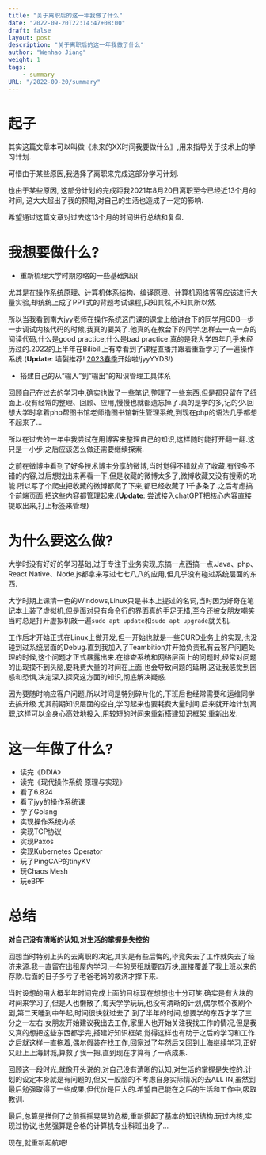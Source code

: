 ```yaml
---
title: "关于离职后的这一年我做了什么"
date: "2022-09-20T22:14:47+08:00"
draft: false
layout: post
description: "关于离职后的这一年我做了什么"
author: "Wenhao Jiang"
weight: 1
tags:
    - summary
URL: "/2022-09-20/summary"
--- 
```


# 起子

其实这篇文章本可以叫做《未来的XX时间我要做什么》,用来指导关于技术上的学习计划.

可惜由于某些原因,我选择了离职来完成这部分学习计划.

也由于某些原因, 这部分计划的完成距我2021年8月20日离职至今已经近13个月的时间,
这大大超出了我的预期,对自己的生活也造成了一定的影响.

希望通过这篇文章对过去这13个月的时间进行总结和复盘.

# 我想要做什么?
- 重新梳理大学时期忽略的一些基础知识

尤其是在操作系统原理、计算机体系结构、编译原理、计算机网络等等应该进行大量实验,却统统上成了PPT式的背题考试课程,只知其然,不知其所以然.

所以当我看到南大jyy老师在操作系统这门课的课堂上给讲台下的同学用GDB一步一步调试内核代码的时候,我真的要哭了.他真的在教台下的同学,怎样去一点一点的阅读代码,什么是good practice,什么是bad practice.真的是我大学四年几乎未经历过的.2022的上半年在Bilibili上有幸看到了课程直播并跟着重新学习了一遍操作系统.(**Update**: 墙裂推荐! [2023春季](https://jyywiki.cn/OS/2023/)开始啦!jyyYYDS!)


- 搭建自己的从“输入”到“输出”的知识管理工具体系
  
回顾自己在过去的学习中,确实也做了一些笔记,整理了一些东西,但是都只留在了纸面上.没有经常的整理、回顾、应用,慢慢也就都遗忘掉了.真的是学的多,记的少.回想大学时拿着php帮图书馆老师撸图书馆新生管理系统,到现在php的语法几乎都想不起来了...

所以在过去的一年中我尝试在用博客来整理自己的知识,这样随时能打开翻一翻.这只是一小步,之后应该怎么做还需要继续探索.

之前在微博中看到了好多技术博主分享的微博,当时觉得不错就点了收藏.有很多不错的内容,过后想找出来再看一下,但是收藏的微博太多了,微博收藏又没有搜索的功能.所以写了个爬虫把收藏的微博都爬了下来,都已经收藏了1千多条了.之后考虑搞个前端页面,把这些内容都管理起来.(**Update**: 尝试接入chatGPT把核心内容直接提取出来,打上标签来管理)

# 为什么要这么做?

大学时没有好好的学习基础,过于专注于业务实现,东搞一点西搞一点.Java、php、React Native、Node.js都拿来写过七七八八的应用,但几乎没有碰过系统层面的东西.

大学时期上课清一色的Windows,Linux只是书本上提过的名词,当时因为好奇在笔记本上装了虚拟机,但是面对只有命令行的界面真的手足无措,至今还被女朋友嘲笑当时总是打开虚拟机敲一遍`sudo apt update`和`sudo apt upgrade`就关机.

工作后才开始正式在Linux上做开发,但一开始也就是一些CURD业务上的实现,也没碰到过系统层面的Debug.直到我加入了Teambition并开始负责私有云客户问题处理的时候,这个问题才正式暴露出来.在排查系统和网络层面上的问题时,经常对问题的出现摸不到头脑,要耗费大量的时间在上面,也会导致问题的延期.这让我感觉到困惑和恐惧,决定深入探究这方面的知识,彻底解决疑惑.

因为要随时响应客户问题,所以时间是特别碎片化的,下班后也经常需要和运维同学去搞升级.尤其前期知识层面的空白,学习起来也要耗费大量时间.后来就开始计划离职,这样可以全身心高效地投入,用较短的时间来重新搭建知识框架,重新出发.

# 这一年做了什么?
-  读完《DDIA》
-  读完《现代操作系统 原理与实现》
-  看了6.824
-  看了jyy的操作系统课
-  学了Golang
-  实现操作系统内核
-  实现TCP协议
-  实现Paxos
-  实现Kubernetes Operator
-  玩了PingCAP的tinyKV
-  玩Chaos Mesh
-  玩eBPF

# 总结
**对自己没有清晰的认知,对生活的掌握是失控的**

回想当时特别上头的去离职的决定,其实是有些后悔的,毕竟失去了工作就失去了经济来源.我一直留在出租屋内学习,一年的房租就要四万块,直接覆盖了我上班以来的存款.后面的日子多亏了老爸老妈的救济才撑下来.

当时设想的用大概半年时间完成上面的目标现在想想也十分可笑.确实是有大块的时间来学习了,但是人也懒散了,每天学学玩玩,也没有清晰的计划,偶尔熬个夜刷个剧,第二天睡到中午起,时间很快就过去了.到了半年的时间,想要学的东西才学了三分之一左右.女朋友开始建议我出去工作,家里人也开始关注我找工作的情况,但是我又真的想把这些东西都学完,搭建好知识框架,觉得这样也有助于之后的学习和工作.之后就这样一直拖着,偶尔假装在找工作,回家过了年然后又回到上海继续学习,正好又赶上上海封城,算救了我一把,直到现在才算有了一点成果.

回顾这一段时光,就像开头说的,对自己没有清晰的认知,对生活的掌握是失控的.计划的设定本身就是有问题的,但又一股脑的不考虑自身实际情况的去ALL IN,虽然到最后勉强取得了一些成果,但代价是巨大的.希望自己能在之后的生活和工作中,吸取教训.

最后,总算是推倒了之前摇摇晃晃的危楼,重新搭起了基本的知识结构.玩过内核,实现过协议,也勉强算是合格的计算机专业科班出身了...

现在,就重新起航吧!